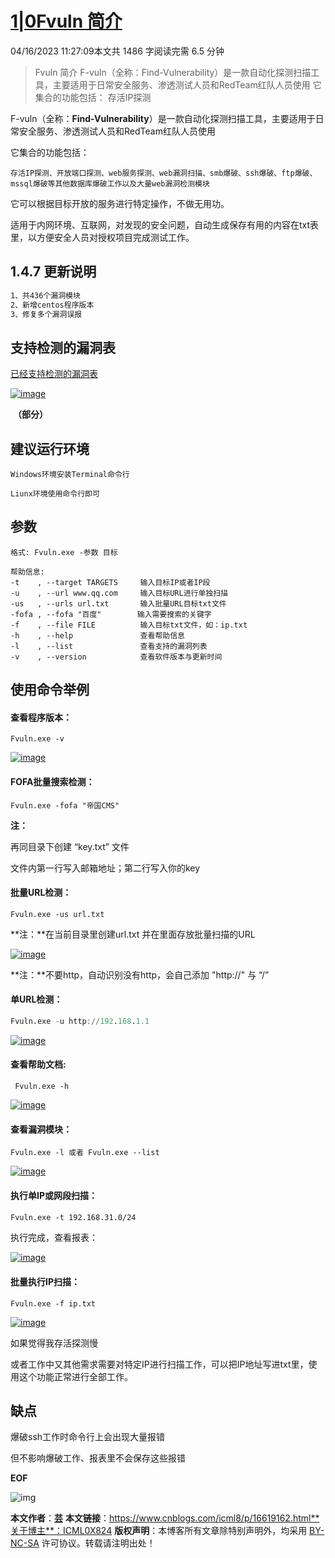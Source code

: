 # [1|0Fvuln 简介](https://www.cnblogs.com/icml8/p/16619162.html)

04/16/2023 11:27:09本文共 1486 字阅读完需 6.5 分钟

> Fvuln 简介 F-vuln（全称：Find-Vulnerability）是一款自动化探测扫描工具，主要适用于日常安全服务、渗透测试人员和RedTeam红队人员使用 它集合的功能包括： 存活IP探测

F-vuln（全称：**Find-Vulnerability**）是一款自动化探测扫描工具，主要适用于日常安全服务、渗透测试人员和RedTeam红队人员使用

它集合的功能包括：

```armasm
存活IP探测、开放端口探测、web服务探测、web漏洞扫描、smb爆破、ssh爆破、ftp爆破、mssql爆破等其他数据库爆破工作以及大量web漏洞检测模块
```

它可以根据目标开放的服务进行特定操作，不做无用功。

适用于内网环境、互联网，对发现的安全问题，自动生成保存有用的内容在txt表里，以方便安全人员对授权项目完成测试工作。

## 1.4.7 更新说明

```apache
1、共436个漏洞模块
2、新增centos程序版本
3、修复多个漏洞误报
```

## 支持检测的漏洞表

[已经支持检测的漏洞表](https://github.com/d3ckx1/Fvuln/blob/main/vuln-list.txt)

[![image](https://img2022.cnblogs.com/blog/2786574/202208/2786574-20220824110513122-1294684687.png)](https://img2022.cnblogs.com/blog/2786574/202208/2786574-20220824110513122-1294684687.png)

​                                                 **（部分）**

## 建议运行环境

```undefined
Windows环境安装Terminal命令行

Liunx环境使用命令行即可
```

## 参数

```stylus
格式: Fvuln.exe -参数 目标

帮助信息:
-t    , --target TARGETS     输入目标IP或者IP段
-u    , --url www.qq.com     输入目标URL进行单独扫描
-us   , --urls url.txt       输入批量URL目标txt文件
-fofa , --fofa "百度"        输入需要搜索的关键字
-f    , --file FILE          输入目标txt文件，如：ip.txt
-h    , --help               查看帮助信息
-l    , --list               查看支持的漏洞列表
-v    , --version            查看软件版本与更新时间
```

## 使用命令举例

#### 查看程序版本：

```reasonml
Fvuln.exe -v 
```

[![image](https://img2022.cnblogs.com/blog/2786574/202208/2786574-20220824111046515-1995291587.png)](https://img2022.cnblogs.com/blog/2786574/202208/2786574-20220824111046515-1995291587.png)

#### FOFA批量搜索检测：

```reasonml
Fvuln.exe -fofa "帝国CMS"
```

**注：**

再同目录下创建 “key.txt” 文件

文件内第一行写入邮箱地址；第二行写入你的key

#### 批量URL检测：

```stylus
Fvuln.exe -us url.txt
```

**注：**在当前目录里创建url.txt 并在里面存放批量扫描的URL

[![image](https://img2022.cnblogs.com/blog/2786574/202208/2786574-20220824110613193-304964933.png)](https://img2022.cnblogs.com/blog/2786574/202208/2786574-20220824110613193-304964933.png)

**注：**不要http，自动识别没有http，会自己添加  "http://" 与 “/”

#### 单URL检测：

```awk
Fvuln.exe -u http://192.168.1.1
```

[![image](https://img2022.cnblogs.com/blog/2786574/202208/2786574-20220824110621409-1409970716.png)](https://img2022.cnblogs.com/blog/2786574/202208/2786574-20220824110621409-1409970716.png)

#### 查看帮助文档:

```reasonml
 Fvuln.exe -h 
```

[![image](https://img2022.cnblogs.com/blog/2786574/202208/2786574-20220824110642056-395053664.png)](https://img2022.cnblogs.com/blog/2786574/202208/2786574-20220824110642056-395053664.png)

#### 查看漏洞模块：

```stylus
Fvuln.exe -l 或者 Fvuln.exe --list
```

[![image](https://img2022.cnblogs.com/blog/2786574/202208/2786574-20220824110649855-696481592.png)](https://img2022.cnblogs.com/blog/2786574/202208/2786574-20220824110649855-696481592.png)

#### 执行单IP或网段扫描：

```apache
Fvuln.exe -t 192.168.31.0/24
```

执行完成，查看报表：

[![image](https://img2022.cnblogs.com/blog/2786574/202208/2786574-20220824110700238-1615826311.png)](https://img2022.cnblogs.com/blog/2786574/202208/2786574-20220824110700238-1615826311.png)

#### 批量执行IP扫描：

```stylus
Fvuln.exe -f ip.txt
```

[![image](https://img2022.cnblogs.com/blog/2786574/202208/2786574-20220824110708016-1330575354.png)](https://img2022.cnblogs.com/blog/2786574/202208/2786574-20220824110708016-1330575354.png)

如果觉得我存活探测慢

或者工作中又其他需求需要对特定IP进行扫描工作，可以把IP地址写进txt里，使用这个功能正常进行全部工作。

## 缺点

爆破ssh工作时命令行上会出现大量报错

但不影响爆破工作、报表里不会保存这些报错

__EOF__

![img](https://pic.imgdb.cn/item/63058e2216f2c2beb141d182.png)

**本文作者**：**[芸](https://www.cnblogs.com/icml8/p/16619162.html)** **本文链接**：https://www.cnblogs.com/icml8/p/16619162.html**关于博主**：ICML0X824
**版权声明**：本博客所有文章除特别声明外，均采用 [BY-NC-SA](https://creativecommons.org/licenses/by-nc-nd/4.0/) 许可协议。转载请注明出处！